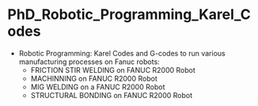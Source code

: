 # PhD_Robotic_Programming_Karel_Codes

- Robotic Programming: Karel Codes and G-codes to run various manufacturing processes on Fanuc robots:
  - FRICTION STIR WELDING on FANUC R2000 Robot
  - MACHINNING on FANUC R2000 Robot
  - MIG WELDING on a FANUC R2000 Robot
  - STRUCTURAL BONDING on FANUC R2000 Robot
